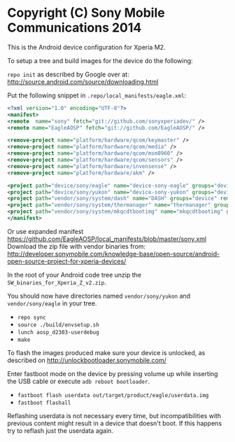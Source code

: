Copyright (C) Sony Mobile Communications 2014
=============================================

This is the Android device configuration for Xperia M2.

To setup a tree and build images for the device do the following:

`repo init` as described by Google over at:
http://source.android.com/source/downloading.html

Put the following snippet in `.repo/local_manifests/eagle.xml`:

```xml
<?xml version="1.0" encoding="UTF-8"?>
<manifest>
<remote  name="sony" fetch="git://github.com/sonyxperiadev/" />
<remote name="EagleAOSP" fetch="git://github.com/EagleAOSP/" />

<remove-project name="platform/hardware/qcom/keymaster" />
<remove-project name="platform/hardware/qcom/media" />
<remove-project name="platform/hardware/qcom/msm8960" />
<remove-project name="platform/hardware/qcom/sensors" />
<remove-project name="platform/hardware/invensense" />
<remove-project name="platform/hardware/akm" />

<project path="device/sony/eagle" name="device-sony-eagle" groups="device" remote="EagleAOSP" revision="kk_mr2" />
<project path="device/sony/yukon" name="device-sony-yukon" groups="device" remote="EagleAOSP" revision="kk_mr2" />
<project path="vendor/sony/system/dash" name="DASH" groups="device" remote="sony" revision="master" />
<project path="vendor/sony/system/thermanager" name="thermanager" groups="device" remote="sony" revision="master" />
<project path="vendor/sony/system/mkqcdtbootimg" name="mkqcdtbootimg" groups="device" remote="sony" revision="master" />
</manifest>
```
Or use expanded manifest https://github.com/EagleAOSP/local_manifests/blob/master/sony.xml
Download the zip file with vendor binaries from:
http://developer.sonymobile.com/knowledge-base/open-source/android-open-source-project-for-xperia-devices/

In the root of your Android code tree unzip the `SW_binaries_for_Xperia_Z_v2.zip`.


You should now have directories named `vendor/sony/yukon` and `vendor/sony/eagle` in your tree.

* `repo sync`
* `source ./build/envsetup.sh`
* `lunch aosp_d2303-userdebug`
* `make`

To flash the images produced make sure your device is unlocked, as described on
http://unlockbootloader.sonymobile.com/

Enter fastboot mode on the device by pressing volume up while inserting the USB
cable or execute `adb reboot bootloader`.

* `fastboot flash userdata out/target/product/eagle/userdata.img`
* `fastboot flashall`

Reflashing userdata is not necessary every time, but incompatibilities with
previous content might result in a device that doesn't boot. If this happens
try to reflash just the userdata again.
